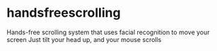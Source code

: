 # handsfreescrolling
Hands-free scrolling system that uses facial recognition to move your screen Just tilt your head up, and your mouse scrolls
